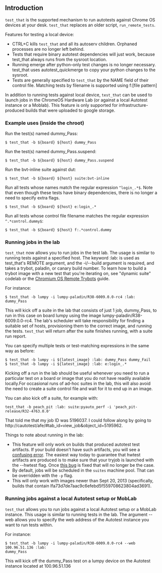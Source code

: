 ## Introduction

`test_that` is the supported mechanism to run autotests against Chrome OS
devices at your desk.  `test_that` replaces an older script, `run_remote_tests`.

Features for testing a local device:
  - CTRL+C kills `test_that` and all its autoserv children. Orphaned processes
    are no longer left behind.
  - Tests that require binary autotest dependencies will just work, because
    test_that always runs from the sysroot location.
  - Running emerge after python-only test changes is no longer necessary.
    test_that uses autotest_quickmerge to copy your python changes to the
    sysroot.
  - Tests are generally specified to `test_that` by the NAME field of their
    control file. Matching tests by filename is supported using f:[file
    pattern]

In addition to running tests against local device, `test_that` can be used to
launch jobs in the ChromeOS Hardware Lab (or against a local Autotest instance
or a Moblab). This feature is only supported for infrastructure-produced builds
that were uploaded to google storage.

### Example uses (inside the chroot)

Run the test(s) named dummy\_Pass:

```
$ test_that -b ${board} ${host} dummy_Pass
```

Run the test(s) named dummy\_Pass.suspend:

```
$ test_that -b ${board} ${host} dummy_Pass.suspend
```

Run the bvt-inline suite against dut:

```
$ test_that -b ${board} ${host} suite:bvt-inline
```

Run all tests whose names match the regular expression `^login_.*$`. Note that
even though these tests have binary dependencies, there is no longer a need to
specify extra flags.

```
$ test_that -b ${board} ${host} e:login_.*
```

Run all tests whose control file filename matches the regular expression
`^.*control.dummy$`:

```
$ test_that -b ${board} ${host} f:.*control.dummy
```

### Running jobs in the lab

`test_that` now allows you to run jobs in the test lab. The usage is similar to
running tests against a specified host. The keyword :lab: is used as
test\_that's REMOTE argument, and the -i/--build argument is required, and takes
a trybot, paladin, or canary build number. To learn how to build a trybot image
with a new test that you're iterating on, see "dynamic suite" codelab or the
[Chromium OS Remote
Trybots](https://sites.google.com/a/chromium.org/dev/chromium-os/build/using-remote-trybots)
guide.

For instance:

```
$ test_that -b lumpy -i lumpy-paladin/R38-6009.0.0-rc4 :lab: dummy_Pass
```

This will kick off a suite in the lab that consists of just 1 job, dummy\_Pass,
to run in this case on board lumpy using the image
lumpy-paladin/R38-6009.0.0-rc4. The lab's scheduler will take responsibility
for finding a suitable set of hosts, provisioning them to the correct image,
and running the tests. `test_that` will return after the suite finishes running,
with a suite run report.

You can specify multiple tests or test-matching expressions in the same way as
before:

```
$ test_that -b lumpy -i ${latest_image} :lab: dummy_Pass dummy_Fail
$ test_that -b lumpy -i ${latest_image} :lab: e:login_.*
```

Kicking off a run in the lab should be useful whenever you need to run a
particular test on a board or image that you do not have readily available
locally.For occasional runs of ad-hoc suites in the lab, this will also avoid
the need to create a suite control file and wait for it to end up in an image.

You can also kick off a suite, for example with:

```
test_that -b peach_pit :lab: suite:pyauto_perf -i 'peach_pit-release/R32-4763.0.0'
```

That told me that my job ID was 5196037. I could follow along by going to
http://cautotest/afe/#tab_id=view_job&object_id=5195962.

Things to note about running in the lab:

 - This feature will only work on builds that produced autotest test artifacts.
   If your build doesn't have such artifacts, you will see a
   [confusing error](https://crbug.com/354556). The easiest way today to
   guarantee that hwtest artifacts are produced is to make sure that your tryjob
   is launched with the --hwtest flag. Once [this bug](https://crbug.com/299838)
   is fixed that will no longer be the case.
 - By default, jobs will be scheduled in the `suites` machine pool. That can be
   overridden with the `-p` flag.
 - This will only work with images newer than Sept 20, 2013 (specifically, builds
   that contain Ifa73d7de7aac9c6efebd5f559708623804ad3691).


### Running jobs against a local Autotest setup or MobLab

`test_that` allows you to run jobs against a local Autotest setup or a
MobLab instance. This usage is similar to running tests in the lab. The argument
--web allows you to specify the web address of the Autotest instance you want to
run tests within.

For instance:
```
$ test_that -b lumpy -i lumpy-paladin/R38-6009.0.0-rc4 --web 100.96.51.136 :lab:
dummy_Pass
```

This will kick off the dummy_Pass test on a lumpy device on the Autotest
instance located at 100.96.51.136
